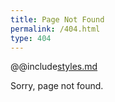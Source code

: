 ```yaml
---
title: Page Not Found
permalink: /404.html
type: 404
---
```


@@include[styles.md](styles.md)

Sorry, page not found.
